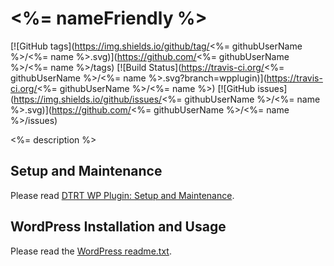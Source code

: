 # <%= nameFriendly %>

[![GitHub tags](https://img.shields.io/github/tag/<%= githubUserName %>/<%= name %>.svg)](https://github.com/<%= githubUserName %>/<%= name %>/tags) [![Build Status](https://travis-ci.org/<%= githubUserName %>/<%= name %>.svg?branch=wpplugin)](https://travis-ci.org/<%= githubUserName %>/<%= name %>) [![GitHub issues](https://img.shields.io/github/issues/<%= githubUserName %>/<%= name %>.svg)](https://github.com/<%= githubUserName %>/<%= name %>/issues)

<%= description %>

## Setup and Maintenance

Please read [DTRT WP Plugin: Setup and Maintenance](https://github.com/dotherightthing/wpdtrt-plugin#setup-and-maintenance).

## WordPress Installation and Usage

Please read the [WordPress readme.txt](readme.txt).
